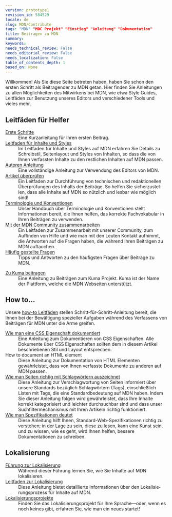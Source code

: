 ```yaml
---
version: prototype1
revision_id: 584529
locale: de
slug: MDN/Contribute
tags: "MDN" "MDC Projekt" "Einstieg" "Anleitung" "Dokumentation"
title: Beitragen zu MDN
summary: 
keywords: 
needs_technical_review: False
needs_editorial_review: False
needs_localization: False
table_of_contents_depth: 1
based_on: None
---
```

<p>Willkommen! Als Sie diese Seite betreten haben, haben Sie schon den ersten Schritt als Beitragender zu MDN getan. Hier finden Sie Anleitungen zu allen Möglichkeiten des Mitwirkens bei MDN, wie etwa Style Guides, Leitfäden zur Benutzung unseres Editors und verschiedener Tools und vieles mehr.</p>
<div class="row topicpage-table">
 <div class="section">
  <h2 id="Leitf.C3.A4den_f.C3.BCr_Helfer">Leitfäden für Helfer</h2>
  <dl>
   <dt>
    <a href="/de/docs/MDN/Erste_Schritte">Erste Schritte</a></dt>
   <dd>
    Eine Kurzanleitung für Ihren ersten Beitrag.</dd>
   <dt>
    <a href="/de/docs/MDN/Contribute/Style_guide">Leitfaden für Inhalte und Styles</a></dt>
   <dd>
    Im Leitfaden für Inhalte und Styles auf MDN erfahren Sie Details zu Schreibstil, Seitenlayout und Styles von Inhalten, so dass die von Ihnen verfassten Inhalte zu den restlichen Inhalten auf MDN passen.</dd>
   <dt>
    <a href="/de/docs/MDN/Contribute/Editor">Autoren Anleitung</a></dt>
   <dd>
    Eine vollständige Anleitung zur Verwendung des Editors von MDN.</dd>
   <dt>
    <a href="/de/docs/MDN/Contribute/Reviewing_articles">Artikel überprüfen</a></dt>
   <dd>
    <span id="result_box" lang="de"><span class="hps">Ein Leitfaden zur</span> <span class="hps">Durchführung von</span> <span class="hps">technischen und redaktionellen</span> Überprüfungen <span class="hps">des</span> <span class="hps">Inhalts der Beiträge. So </span><span class="hps">helfen Sie</span> <span class="hps">sicherzustellen, dass alle</span> <span class="hps">Inhalte auf</span> <span class="hps">MDN</span> <span class="hps">so nützlich und</span> <span class="hps">lesbar</span> <span class="hps">wie möglich sind!</span></span></dd>
   <dt>
    <a href="/de/docs/MDN/Contribute/Conventions">Terminologie und Konventionen</a></dt>
   <dd>
    Unser Handbuch über Terminologie und Konventionen stellt Informationen bereit, die Ihnen helfen, das korrekte Fachvokabular in Ihren Beiträgen zu verwenden.</dd>
   <dt>
    <a href="/de/docs/MDN/Contribute/Community">Mit der MDN Community zusammenarbeiten</a></dt>
   <dd>
    Ein Leitfaden zur Zusammenarbeit mit unserer Community, zum Auffinden von Hilfe und wie man mit den Leuten Kontakt aufnimmt, die Antworten auf die Fragen haben, die während Ihren Beiträgen zu MDN auftauchen.</dd>
   <dt>
    <a href="/de/docs/MDN/Contribute/FAQ">Häufig gestellte Fragen</a></dt>
   <dd>
    Tipps und Antworten zu den häufigsten Fragen über Beiträge zu MDN.</dd>
  </dl>
  <dl>
   <dt>
    <a href="/de/docs/MDN/Kuma/Contributing">Zu Kuma beitragen</a></dt>
   <dd>
    Eine Anleitung zu Beiträgen zum Kuma Projekt. Kuma ist der Name der Plattform, welche die MDN Webseiten unterstützt.</dd>
  </dl>
 </div>
 <div class="section">
  <h2 id="How_to...">How to...</h2>
  <p>Unsere <a href="/de/docs/MDN/Contribute/Howto">how-to Leitfäden</a> stellen Schritt-für-Schritt-Anleitung bereit, die Ihnen bei der Bewältigung spezieller Aufgaben während des Verfassens von Beiträgen für MDN unter die Arme greifen.</p>
  <dl>
   <dt>
    <a href="/de/docs/MDN/Contribute/Howto/Document_a_CSS_property">Wie man eine CSS Eigenschaft dokumentiert</a></dt>
   <dd>
    Eine Anleitung zum Dokumentieren von CSS Eigenschaften. Alle Dokumente über CSS Eigenschaften sollten dem in diesem Artikel beschriebenen Stil und Layout entsprechen.</dd>
   <dt>
    How to document an HTML element</dt>
   <dd>
    Diese Anleitung zur Dokumentation von HTML Elementen gewährleistet, dass von Ihnen verfasste Dokumente zu anderen auf MDN passen.</dd>
   <dt>
    <a href="/de/docs/MDN/Contribute/Howto/Tag">Wie man Seiten richtig mit Schlagwörtern auszeichnet</a></dt>
   <dd>
    Diese Anleitung zur Verschlagwortung von Seiten informiert über unsere Standards bezüglich Schlagwörtern (Tags), einschließlich Listen mit Tags, die eine Standardbedeutung auf MDN haben. Indem Sie dieser Anleitung folgen wird gewährleistet, dass Ihre Inhalte korrekt kategorisiert und leichter durchsuchbar sind und dass unser Suchfiltermechanismus mit Ihren Artikeln richtig funktioniert.</dd>
   <dt>
    <a href="/de/docs/MDN/Contribute/Howto/Interpret_specifications">Wie man Spezifikationen deutet</a></dt>
   <dd>
    Diese Anleitung hilft Ihnen, Standard-Web-Spezifikationen richtig zu verstehen; in der Lage zu sein, diese zu lesen, kann eine Kunst sein, und zu wissen, wie es geht, wird Ihnen helfen, bessere Dokumentationen zu schreiben.</dd>
  </dl>
  <h2 id="Lokalisierung">Lokalisierung</h2>
  <dl>
   <dt>
    <a href="/de/docs/MDN/Contribute/Localize/Tour">Führung zur Lokalisierung</a></dt>
   <dd>
    Während dieser Führung lernen Sie, wie Sie Inhalte auf MDN lokalisieren.</dd>
   <dt>
    <a href="/de/docs/MDN/Contribute/Localize/Guide">Leitfaden zur Lokalisierung</a></dt>
   <dd>
    Diese Anleitung<span id="result_box" lang="de"><span class="hps"> bietet</span> detaillierte <span class="hps">Informationen über den</span> <span class="hps">Lokalisierungsprozess</span> <span class="hps">für</span> Inhalte auf <span class="hps">MDN</span><span>.</span></span></dd>
   <dt>
    <a href="/de/docs/MDN/Contribute/Localize/Localization_projects">Lokalisierungsprojekte</a></dt>
   <dd>
    Finden Sie das Lokalisierungsprojekt für Ihre Sprache—oder, wenn es noch keines gibt, erfahren Sie, wie man ein neues startet!</dd>
  </dl>
 </div>
</div>
<p>&nbsp;</p>

